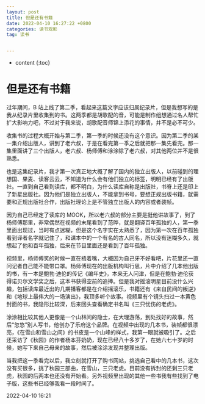 ```yaml
---
layout: post
title: 但是还有书籍
date: 2022-04-10 16:27:22 +0800
categories: 读书观影
tag: 读书


---
```


* content
{:toc}


# 但是还有书籍

过年期间，B 站上线了第二季，看起来这篇文字应该归属纪录片，但是我想写的是我从纪录片里收集到的书。这两季都是胡歌配的音，可能是制作组想通过名人帮忙扩大影响力吧，不过对于我来说，胡歌配音师锦上添花的事情，并不是必不可少。

收集书的过程大概开始与第二季，第一季的时候还没有这个意识。因为第二季的某一集介绍出版人，讲到了老六叔，于是在看完第一季之后就把那一集先看完。那一集里面讲了三个出版人，老六叔、杨师傅和涂涂除了老六叔，对其他两位并不是很熟悉。

也是这集纪录片，我才第一次真正地大概了解了国内的独立出版人，以前碰到的理想国、果麦、读客云云，不知道为什么会有他们独立的标签，明明已经有了出版社。一直到自己看到读库，都不明白，为什么读库自称是出版社，书脊上还是印上了新星出版社。因为他们是独立出版人，不能拿到书号，要想正规出版书籍，就需要和正规出版社合作，出版社理论上是不管独立出版人的内容或者装帧。

因为自己已经定了读库的 MOOK，所以老六叔的部分主要是挺他讲故事了，到了杨师傅那里，非常偶然在视频的末尾看到了范晔，就是翻译百年孤独的人，第一季里面出现过，当时有点迷糊，但是这个名字实在太熟悉了，因为第一次在百年孤独看到译者名字就记住了，和课本中的一个有名的古人同名，所以没有迷糊多久，就想起了他和百年孤独，后来在节目里面还是看到了百年孤独。

视频里，杨师傅笑的时候一直在捂着嘴，大概因为自己牙不好看吧，片花里还一直问记者自己能不能带口罩。杨师傅现在的出版机构叫行思，片中介绍了几本他出版的书，有一本是鲍勃·迪伦的传记《编年史》，本来无人问津，但是在鲍勃·迪伦获得诺贝尔文学奖之后，这本书获得空前的追捧。但是我对摇滚明星目前没什么兴趣，包括读库最近出的几期播客都是在介绍摇滚乐，书籍还有《来自民间的叛逆》和《地球上最伟大的一场演出》，我顶多听个故事。视频里有个镜头扫过一本黄色封面的书，我隐形比较深，后来回头查看确定书名叫《三只忧伤的老虎》。

涂涂相比较其他人更像是一个山林间的隐士，在大理游荡，到处找好的故事，然后“忽悠”别人写书，他创办了乐府这个品牌。在视频中出现的几本书，装帧都很漂亮，《在雪山和雪山之间》的书皮是一个山峰的样式，我第一眼就被吸引了。之后还采访了《秋园》的作者杨本芬奶奶，现在已经八十多岁了，在她六七十岁的时候，她写下来自己母亲的故事，然后被涂涂发现并整理出版。

当我把这一季看完以后，我立刻就打开了购书网站，挑选自己看中的几本书，这次没有买很多，挑了秋园三部曲，在雪山，三只老虎。目前没有拆封的还剩三只老虎，秋园的后两本也还没有开始看。另外视频里出现的其他一些书我有些找到了电子版，这些书已经够我看一段时间了。

2022-04-10 16:21